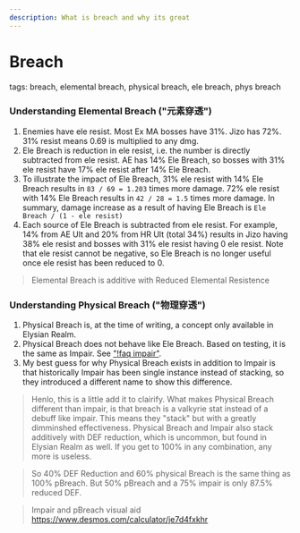 ```yaml
---
description: What is breach and why its great
---
```

# Breach 
tags: breach, elemental breach, physical breach, ele breach, phys breach

### Understanding Elemental Breach ("元素穿透")
1. Enemies have ele resist. Most Ex MA bosses have 31%. Jizo has 72%. 31% resist means 0.69 is multiplied to any dmg.
2. Ele Breach is reduction in ele resist, i.e. the number is directly subtracted from ele resist. AE has 14% Ele Breach, so bosses with 31% ele resist have 17% ele resist after 14% Ele Breach.
3. To illustrate the impact of Ele Breach, 31% ele resist with 14% Ele Breach results in `83 / 69 = 1.203` times more damage. 72% ele resist with 14% Ele Breach results in `42 / 28 = 1.5` times more damage. In summary, damage increase as a result of having Ele Breach is `Ele Breach / (1 - ele resist)`
4. Each source of Ele Breach is subtracted from ele resist. For example, 14% from AE Ult and 20% from HR Ult (total 34%) results in Jizo having 38% ele resist and bosses with 31% ele resist having 0 ele resist. Note that ele resist cannot be negative, so Ele Breach is no longer useful once ele resist has been reduced to 0.

> Elemental Breach is additive with Reduced Elemental Resistence

### Understanding Physical Breach ("物理穿透")
1. Physical Breach is, at the time of writing, a concept only available in Elysian Realm.
2. Physical Breach does not behave like Ele Breach. Based on testing, it is the same as Impair. See ["!faq impair"](/faq/85).
3. My best guess for why Physical Breach exists in addition to Impair is that historically Impair has been single instance instead of stacking, so they introduced a different name to show this difference.

> Henlo, this is a little add it to clairify. What makes Physical Breach different than impair, is that breach is a valkyrie stat instead of a debuff like impair. This means they "stack" but with a greatly dimminshed effectiveness. Physical Breach and Impair also stack additively with DEF reduction, which is uncommon, but found in Elysian Realm as well. If you get to 100% in any combination, any more is useless. 

> So 40% DEF Reduction and 60% physical Breach is the same thing as 100% pBreach. But 50% pBreach and a 75% impair is only 87.5% reduced DEF.

> Impair and pBreach visual aid <https://www.desmos.com/calculator/je7d4fxkhr>